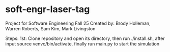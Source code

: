 # soft-engr-laser-tag
Project for Software Engineering Fall 25
Created by: Brody Holleman, Warren Roberts, Sam Kim, Mark Livingston

Steps:
1st:
Clone repository and open its directory,
then run ./install.sh,
after input source venvc/bin/activate,
finally run main.py to start the simulation



